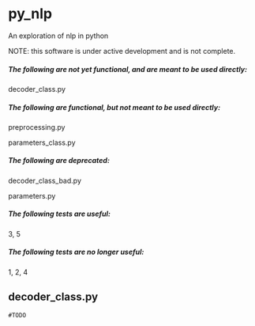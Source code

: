 # py_nlp
An exploration of nlp in python

NOTE: this software is under active development and is not complete.

##### The following are not yet functional, and are meant to be used directly:

decoder_class.py

##### The following are functional, but not meant to be used directly:

preprocessing.py

parameters_class.py

##### The following are deprecated:

decoder_class_bad.py

parameters.py

##### The following tests are useful:
3, 5

##### The following tests are no longer useful:
1, 2, 4

## decoder_class.py

    #TODO
